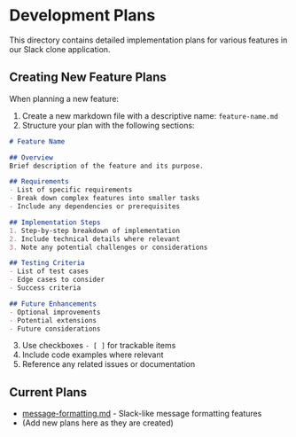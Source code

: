 # Development Plans

This directory contains detailed implementation plans for various features in our Slack clone application.

## Creating New Feature Plans

When planning a new feature:

1. Create a new markdown file with a descriptive name: `feature-name.md`
2. Structure your plan with the following sections:

```markdown
# Feature Name

## Overview
Brief description of the feature and its purpose.

## Requirements
- List of specific requirements
- Break down complex features into smaller tasks
- Include any dependencies or prerequisites

## Implementation Steps
1. Step-by-step breakdown of implementation
2. Include technical details where relevant
3. Note any potential challenges or considerations

## Testing Criteria
- List of test cases
- Edge cases to consider
- Success criteria

## Future Enhancements
- Optional improvements
- Potential extensions
- Future considerations
```

3. Use checkboxes `- [ ]` for trackable items
4. Include code examples where relevant
5. Reference any related issues or documentation

## Current Plans
- [message-formatting.md](message-formatting.md) - Slack-like message formatting features
- (Add new plans here as they are created) 